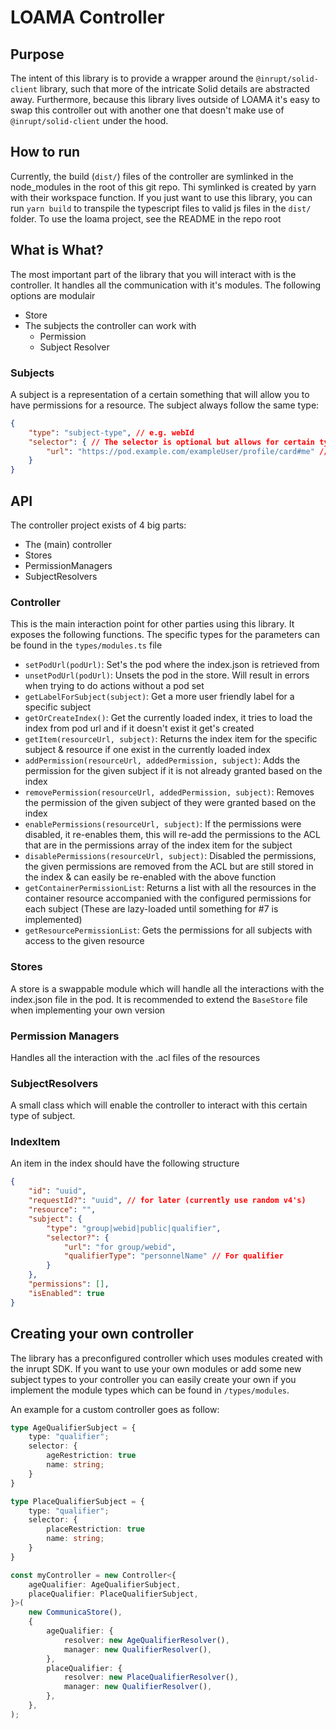 # LOAMA Controller

## Purpose

The intent of this library is to provide a wrapper around the `@inrupt/solid-client` library, such that more of the intricate Solid details are abstracted away. Furthermore, because this library lives outside of LOAMA it's easy to swap this controller out with another one that doesn't make use of `@inrupt/solid-client` under the hood.

## How to run

Currently, the build (`dist/`) files of the controller are symlinked in the node_modules in the root of this git repo. Thi symlinked is created by yarn with their workspace function.
If you just want to use this library, you can run `yarn build` to transpile the typescript files to valid js files in the `dist/` folder.
To use the loama project, see the README in the repo root

## What is What?

The most important part of the library that you will interact with is the controller.
It handles all the communication with it's modules.
The following options are modulair
- Store
- The subjects the controller can work with
    - Permission
    - Subject Resolver

### Subjects

A subject is a representation of a certain something that will allow you to have permissions for a resource.
The subject always follow the same type:
```json
{
    "type": "subject-type", // e.g. webId
    "selector": { // The selector is optional but allows for certain types to have a better filter on who or what the subject has impact
        "url": "https://pod.example.com/exampleUser/profile/card#me" // An example webId to indicate that this subject only has impact on the user who's webId match with the one given in this selector
    }
}
```

## API

The controller project exists of 4 big parts:
- The (main) controller
- Stores
- PermissionManagers
- SubjectResolvers

### Controller

This is the main interaction point for other parties using this library.
It exposes the following functions. The specific types for the parameters can be found in the `types/modules.ts` file

- `setPodUrl(podUrl)`: Set's the pod where the index.json is retrieved from
- `unsetPodUrl(podUrl)`: Unsets the pod in the store. Will result in errors when trying to do actions without a pod set
- `getLabelForSubject(subject)`: Get a more user friendly label for a specific subject
- `getOrCreateIndex()`: Get the currently loaded index, it tries to load the index from pod url and if it doesn't exist it get's created
- `getItem(resourceUrl, subject)`: Returns the index item for the specific subject & resource if one exist in the currently loaded index
- `addPermission(resourceUrl, addedPermission, subject)`: Adds the permission for the given subject if it is not already granted based on the index
- `removePermission(resourceUrl, addedPermission, subject)`: Removes the permission of the given subject of they were granted based on the index
- `enablePermissions(resourceUrl, subject)`: If the permissions were disabled, it re-enables them, this will re-add the permissions to the ACL that are in the permissions array of the index item for the subject
- `disablePermissions(resourceUrl, subject)`: Disabled the permissions, the given permissions are removed from the ACL but are still stored in the index & can easily be re-enabled with the above function
- `getContainerPermissionList`: Returns a list with all the resources in the container resource accompanied with the configured permissions for each subject (These are lazy-loaded until something for #7 is implemented)
- `getResourcePermissionList`: Gets the permissions for all subjects with access to the given resource

### Stores

A store is a swappable module which will handle all the interactions with the index.json file in the pod.
It is recommended to extend the `BaseStore` file when implementing your own version

### Permission Managers

Handles all the interaction with the .acl files of the resources

### SubjectResolvers

A small class which will enable the controller to interact with this certain type of subject.

### IndexItem

An item in the index should have the following structure

```json
{
    "id": "uuid",
    "requestId?": "uuid", // for later (currently use random v4's)
    "resource": "",
    "subject": {
        "type": "group|webid|public|qualifier",
        "selector?": {
            "url": "for group/webid",
            "qualifierType": "personnelName" // For qualifier
        }
    },
    "permissions": [],
    "isEnabled": true
}
```

## Creating your own controller

The library has a preconfigured controller which uses modules created with the inrupt SDK.
If you want to use your own modules or add some new subject types to your controller you can easily create your own if you implement the module types which can be found in `/types/modules`.

An example for a custom controller goes as follow:
```typescript
type AgeQualifierSubject = {
    type: "qualifier";
    selector: {
        ageRestriction: true
        name: string;
    }
}

type PlaceQualifierSubject = {
    type: "qualifier";
    selector: {
        placeRestriction: true
        name: string;
    }
}

const myController = new Controller<{
    ageQualifier: AgeQualifierSubject,
    placeQualifier: PlaceQualifierSubject,
}>(
    new CommunicaStore(),
    {
        ageQualifier: {
            resolver: new AgeQualifierResolver(),
            manager: new QualifierResolver(),
        },
        placeQualifier: {
            resolver: new PlaceQualifierResolver(),
            manager: new QualifierResolver(),
        },
    },
);
```
